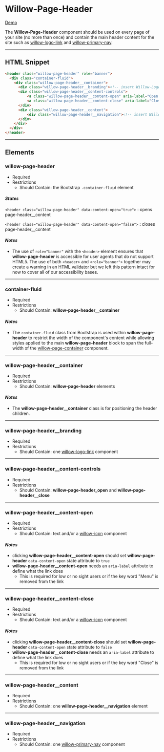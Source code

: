 # **Willow-Page-Header**

[Demo](http://codepen.io/team/UnumUX/pen/qrRNjM)

The **Willow-Page-Header** component should be used on every page of your site (no more than once) and contain the main header content for the site such as [willow-logo-link](../logo-link) and [willow-primary-nav](../primary-nav).

---

## HTML Snippet

```html
<header class="willow-page-header" role="banner">
  <div class="container-fluid">
    <div class="willow-page-header__container">
      <div class="willow-page-header__branding"><!-- insert Willow-Logo-Link Component Here --></div>
      <div class="willow-page-header__content-controls">
          <a class="willow-page-header__content-open" aria-label="Open Menu" href="#">menu</a>
          <a class="willow-page-header__content-close" aria-label="Close Menu" href="#">close</a>
      </div>
      <div class="willow-page-header__content">
          <div class="willow-page-header__navigation"><!-- insert Willow-Primary-Nav Component Here --></div>
      </div>
    </div>
  </div>
</header>
```

---

## Elements

### willow-page-header

- Required
- Restrictions
  - Should Contain: the Bootstrap `.container-fluid` element

#### _States_

`<header class="willow-page-header" data-content-open="true">` : opens page-header__content

`<header class="willow-page-header" data-content-open="false">` : closes page-header__content

#### _Notes_

- The use of `role="banner"` with the `<header>` element ensures that **willow-page-header** is accessible for user agents that do not support HTML5. The use of both `<header>` and `<role="banner">` together may create a warning in an [HTML validator](https://validator.w3.org/) but we left this pattern intact for now to cover all of our accessibility bases.

---

### container-fluid

- Required
- Restrictions
  - Should Contain: **willow-page-header__container**

#### _Notes_

- The `container-fluid` class from Bootstrap is used within **willow-page-header** to restrict the width of the component's content while allowing styles applied to the main **willow-page-header** block to span the full-width of the [willow-page-container](../page-container) component.

---

### willow-page-header__container

- Required
- Restrictions
  - Should Contain: **willow-page-header** elements

#### _Notes_

- The **willow-page-header__container** class is for positioning the header children.

---
### willow-page-header__branding

- Required
- Restrictions
  - Should Contain: one [willow-logo-link](../logo-link) component

---

### willow-page-header__content-controls

- Required
- Restrictions
  - Should Contain: **willow-page-header_open** and **willow-page-header__close**

---

### willow-page-header__content-open

- Required
- Restrictions
  - Should Contain: text and/or a [willow-icon](../icons) component

#### _Notes_

- clicking **willow-page-header__content-open** should set **willow-page-header** `data-content-open` state attribute to `true`
- **willow-page-header__content-open** needs an `aria-label` attribute to define what the link does
  - This is required for low or no sight users or if the key word "Menu" is removed from the link

---

### willow-page-header__content-close

- Required
- Restrictions
  - Should Contain: text and/or a [willow-icon](../icons) component

#### _Notes_

- clicking **willow-page-header__content-close** should set **willow-page-header** `data-content-open` state attribute to `false`
- **willow-page-header__content-close** needs an `aria-label` attribute to define what the link does
  - This is required for low or no sight users or if the key word "Close" is removed from the link

---

### willow-page-header__content

- Required
- Restrictions
  - Should Contain: one **willow-page-header__navigation** element

---

### willow-page-header__navigation

- Required
- Restrictions
  - Should Contain: one [willow-primary-nav](../primary-nav) component